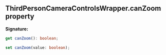 
## ThirdPersonCameraControlsWrapper.canZoom property

**Signature:**

```typescript
get canZoom(): boolean;

set canZoom(value: boolean);
```
